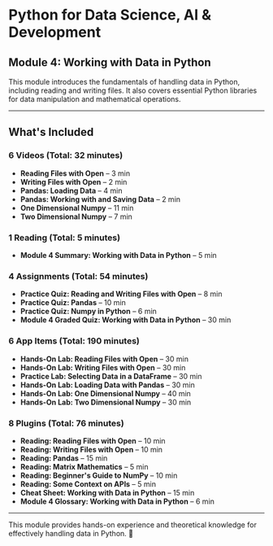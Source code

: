 # Python for Data Science, AI & Development  
## Module 4: Working with Data in Python  

This module introduces the fundamentals of handling data in Python, including reading and writing files. It also covers essential Python libraries for data manipulation and mathematical operations.

---

## What's Included  

### 6 Videos (Total: 32 minutes)  
- **Reading Files with Open** – 3 min  
- **Writing Files with Open** – 2 min  
- **Pandas: Loading Data** – 4 min  
- **Pandas: Working with and Saving Data** – 2 min  
- **One Dimensional Numpy** – 11 min  
- **Two Dimensional Numpy** – 7 min  

### 1 Reading (Total: 5 minutes)  
- **Module 4 Summary: Working with Data in Python** – 5 min  

### 4 Assignments (Total: 54 minutes)  
- **Practice Quiz: Reading and Writing Files with Open** – 8 min  
- **Practice Quiz: Pandas** – 10 min  
- **Practice Quiz: Numpy in Python** – 6 min  
- **Module 4 Graded Quiz: Working with Data in Python** – 30 min  

### 6 App Items (Total: 190 minutes)  
- **Hands-On Lab: Reading Files with Open** – 30 min  
- **Hands-On Lab: Writing Files with Open** – 30 min  
- **Practice Lab: Selecting Data in a DataFrame** – 30 min  
- **Hands-On Lab: Loading Data with Pandas** – 30 min  
- **Hands-On Lab: One Dimensional Numpy** – 40 min  
- **Hands-On Lab: Two Dimensional Numpy** – 30 min  

### 8 Plugins (Total: 76 minutes)  
- **Reading: Reading Files with Open** – 10 min  
- **Reading: Writing Files with Open** – 10 min  
- **Reading: Pandas** – 15 min  
- **Reading: Matrix Mathematics** – 5 min  
- **Reading: Beginner's Guide to NumPy** – 10 min  
- **Reading: Some Context on APIs** – 5 min  
- **Cheat Sheet: Working with Data in Python** – 15 min  
- **Module 4 Glossary: Working with Data in Python** – 6 min  

---

This module provides hands-on experience and theoretical knowledge for effectively handling data in Python. 🚀  
